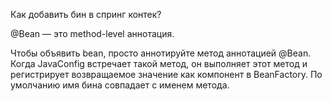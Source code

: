 Как добавить бин в спринг контек?

@Bean — это method-level аннотация.

Чтобы объявить bean, просто аннотируйте метод аннотацией @Bean. Когда JavaConfig встречает такой метод, он выполняет этот метод и регистрирует возвращаемое значение как компонент в BeanFactory. По умолчанию имя бина совпадает с именем метода.
